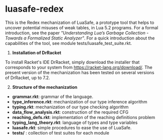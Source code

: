 # luasafe-redex

This is the Redex mechanization of LuaSafe, a prototype tool that helps to uncover potential misuses of
weak tables, in Lua 5.2 programs. For a formal introduction, see the paper *"Understanding Lua’s Garbage 
Collection - Towards a Formalized Static Analyzer"*. For a quick introduction about the capabilities of
the tool, see module tests/luasafe_test_suite.rkt.

1. **Installation of DrRacket**

To install Racket's IDE DrRacket, simply download the installer that corresponds to your system from https://racket-lang.org/download/. The present version of the mechanization has been tested on several versions of DrRacket, up to 7.2.

2. **Structure of the mechanization**

* **grammar.rkt**: grammar of the language.
* **type_inference.rkt**: mechanization of our type inference algorithm
* **typing.rkt**: mechanization of our type checking algorithm
* **data_flow_analysis.rkt**: construction of the required CFG
* **reaching_defs.rkt**: implementation of the reaching definitions problem
* **typing_lang_theory.rkt**: language of types and type variables
* **luasafe.rkt**: simple procedures to ease the use of LuaSafe.
* **tests/** : collection of test suites for each module 
